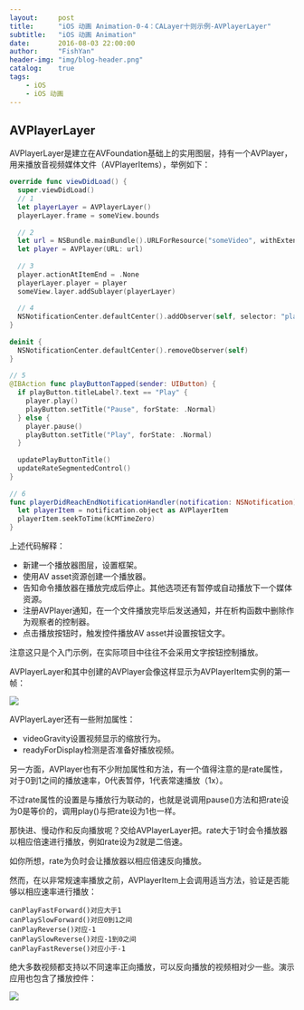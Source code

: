 ```yaml
---
layout:     post
title:      "iOS 动画 Animation-0-4：CALayer十则示例-AVPlayerLayer"
subtitle:   "iOS 动画 Animation"
date:       2016-08-03 22:00:00
author:     "FishYan"
header-img: "img/blog-header.png" 
catalog:    true
tags:
    - iOS
    - iOS 动画
---
```


## AVPlayerLayer

AVPlayerLayer是建立在AVFoundation基础上的实用图层，持有一个AVPlayer，用来播放音视频媒体文件（AVPlayerItems），举例如下：
```swift
override func viewDidLoad() {
  super.viewDidLoad()
  // 1
  let playerLayer = AVPlayerLayer()
  playerLayer.frame = someView.bounds
  
  // 2
  let url = NSBundle.mainBundle().URLForResource("someVideo", withExtension: "m4v")
  let player = AVPlayer(URL: url)
  
  // 3
  player.actionAtItemEnd = .None
  playerLayer.player = player
  someView.layer.addSublayer(playerLayer)
  
  // 4
  NSNotificationCenter.defaultCenter().addObserver(self, selector: "playerDidReachEndNotificationHandler:", name: "AVPlayerItemDidPlayToEndTimeNotification", object: player.currentItem)
}
  
deinit {
  NSNotificationCenter.defaultCenter().removeObserver(self)
}
  
// 5
@IBAction func playButtonTapped(sender: UIButton) {
  if playButton.titleLabel?.text == "Play" {
    player.play()
    playButton.setTitle("Pause", forState: .Normal)
  } else {
    player.pause()
    playButton.setTitle("Play", forState: .Normal)
  }
  
  updatePlayButtonTitle()
  updateRateSegmentedControl()
}
  
// 6
func playerDidReachEndNotificationHandler(notification: NSNotification) {
  let playerItem = notification.object as AVPlayerItem
  playerItem.seekToTime(kCMTimeZero)
}
```
上述代码解释：

- 新建一个播放器图层，设置框架。
- 使用AV asset资源创建一个播放器。
- 告知命令播放器在播放完成后停止。其他选项还有暂停或自动播放下一个媒体资源。
- 注册AVPlayer通知，在一个文件播放完毕后发送通知，并在析构函数中删除作为观察者的控制器。
- 点击播放按钮时，触发控件播放AV asset并设置按钮文字。

注意这只是个入门示例，在实际项目中往往不会采用文字按钮控制播放。

AVPlayerLayer和其中创建的AVPlayer会像这样显示为AVPlayerItem实例的第一帧：

![](http://cc.cocimg.com/api/uploads/20150317/1426582828870290.png)

AVPlayerLayer还有一些附加属性：

- videoGravity设置视频显示的缩放行为。
- readyForDisplay检测是否准备好播放视频。

另一方面，AVPlayer也有不少附加属性和方法，有一个值得注意的是rate属性，对于0到1之间的播放速率，0代表暂停，1代表常速播放（1x）。

不过rate属性的设置是与播放行为联动的，也就是说调用pause()方法和把rate设为0是等价的，调用play()与把rate设为1也一样。

那快进、慢动作和反向播放呢？交给AVPlayerLayer把。rate大于1时会令播放器以相应倍速进行播放，例如rate设为2就是二倍速。

如你所想，rate为负时会让播放器以相应倍速反向播放。

然而，在以非常规速率播放之前，AVPlayerItem上会调用适当方法，验证是否能够以相应速率进行播放：
```
canPlayFastForward()对应大于1
canPlaySlowForward()对应0到1之间
canPlayReverse()对应-1
canPlaySlowReverse()对应-1到0之间
canPlayFastReverse()对应小于-1
```
绝大多数视频都支持以不同速率正向播放，可以反向播放的视频相对少一些。演示应用也包含了播放控件：

![](http://cc.cocimg.com/api/uploads/20150317/1426582797327830.png)
